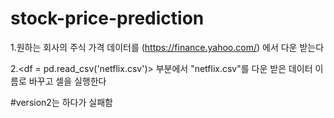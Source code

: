 # stock-price-prediction
1.원하는 회사의 주식 가격 데이터를 (https://finance.yahoo.com/) 에서 다운 받는다

2.<df = pd.read_csv('netflix.csv')> 부분에서 "netflix.csv"를 다운 받은 데이터 이름로 바꾸고 셀을 실행한다

#version2는 하다가 실패함
